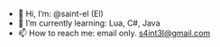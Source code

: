 - 👋 Hi, I’m: @saint-el (El)
- 🌱 I’m currently learning: Lua, C#, Java
- 📫 How to reach me: email only. s4int3l@gmail.com

